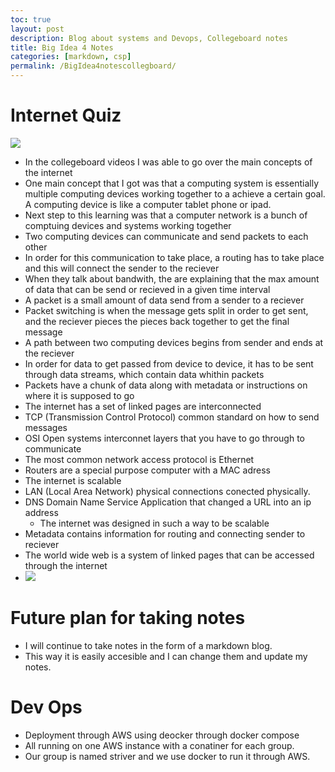```yaml
---
toc: true
layout: post
description: Blog about systems and Devops, Collegeboard notes
title: Big Idea 4 Notes
categories: [markdown, csp]
permalink: /BigIdea4notescollegboard/
---
```


# Internet Quiz
![]({{site.baseurl}}/images/MCQ2.png)
- In the collegeboard videos I was able to go over the main concepts of the internet
- One main concept that I got was that a computing system is essentially multiple computing devices working together to a achieve a certain goal. A computing device is like a computer tablet phone or ipad.
- Next step to this learning was that a computer network is a bunch of comptuing devices and systems working together
- Two computing devices can communicate and send packets to each other
- In order for this communication to take place, a routing has to take place and this will connect the sender to the reciever
- When they talk about bandwith, the are explaining that the max amount of data that can be send or recieved in a given time interval
- A packet is a small amount of data send from a sender to a reciever 
- Packet switching is when the message gets split in order to get sent, and the reciever pieces the pieces back together to get the final message
- A path between two computing devices begins from sender and ends at the reciever
- In order for data to get passed from device to device, it has to be sent through data streams, which contain data whithin packets
- Packets have a chunk of data along with metadata or instructions on where it is supposed to go
- The internet has a set of linked pages are interconnected
- TCP (Transmission Control Protocol) common standard on how to send messages
- OSI Open systems interconnet layers that you have to go through  to communicate
- The most common network access protocol is Ethernet
- Routers are a special purpose computer with a MAC adress
- The internet is scalable
- LAN (Local Area  Network) physical connections conected physically.
- DNS Domain Name Service Application that changed a URL into an ip address
  - The internet was designed in such a way to be scalable
- Metadata contains information for routing and connecting sender to reciever
- The world wide web is a system of linked pages that can be accessed through the internet
- ![]({{site.baseurl}}/images/Transport.png)

# Future plan for taking notes
- I will continue to take notes in the form of a markdown blog. 
- This way it is easily accesible and I can change them and update my notes. 

# Dev Ops
- Deployment through AWS using deocker through docker compose
- All running on one AWS instance with a conatiner for each group.
- Our group is named striver and we use docker to run it through AWS.

